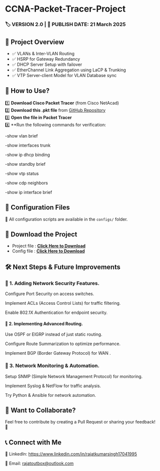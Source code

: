 # CCNA-Packet-Tracer-Project  
### 🏷️ VERSION 2.0 | 📅 PUBLISH DATE: 21 March 2025

## 📌 Project Overview  

- ✅ VLANs & Inter-VLAN Routing  
- ✅ HSRP for Gateway Redundancy  
- ✅ DHCP Server Setup with failover
- ✅ EtherChannel Link Aggregation using LaCP & Trunking
- ✅ VTP Server-client Model for VLAN Database sync

## 🔧 How to Use?  

1️⃣ **Download Cisco Packet Tracer** (from Cisco NetAcad)  
2️⃣ **Download this .pkt file** from [GitHub Repository](https://github.com/rajatoutbox/CCNA-Packet--Tracer-Project/blob/5017c319b3250b1bff7754de71c1bf5f54f11123/Updates/v2.0.pkt?raw=true)  
3️⃣ **Open the file in Packet Tracer**  
4️⃣ **Run the following commands for verification:

-show vlan brief

-show interfaces trunk

-show ip dhcp binding

-show standby brief

-show vtp status

-show cdp neighbors

-show ip interface brief

## 📝 Configuration Files  
📂 All configuration scripts are available in the `configs/` folder.  


## 🔗 Download the Project

- Project file : **[Click Here to Download](https://github.com/rajatoutbox/CCNA-Packet--Tracer-Project/blob/5017c319b3250b1bff7754de71c1bf5f54f11123/Updates/v2.0.pkt?raw=true)**
- Config file : **[Click Here to Download](https://github.com/rajatoutbox/CCNA-Packet--Tracer-Project/blob/161a1637bc06a038c7c5ce191795162c56cd1396/configuration/v2.0config.txt?raw=true)**

## 🛠 Next Steps & Future Improvements

### 🔹 1. Adding Network Security Features.

Configure Port Security on access switches.

Implement ACLs (Access Control Lists) for traffic filtering.

Enable 802.1X Authentication for endpoint security.

#### 🔹 2. Implementing Advanced Routing.

Use OSPF or EIGRP instead of just static routing.

Configure Route Summarization to optimize performance.

Implement BGP (Border Gateway Protocol) for WAN .

### 🔹 3. Network Monitoring & Automation.

Setup SNMP (Simple Network Management Protocol) for monitoring.

Implement Syslog & NetFlow for traffic analysis.

Try Python & Ansible for network automation.

## 📢 Want to Collaborate?

Feel free to contribute by creating a Pull Request or sharing your feedback! 🚀

## 📞 Connect with Me

🔗 LinkedIn: https://www.linkedin.com/in/rajatkumarsingh17041995

📧 Email: rajatoutbox@outlook.com
